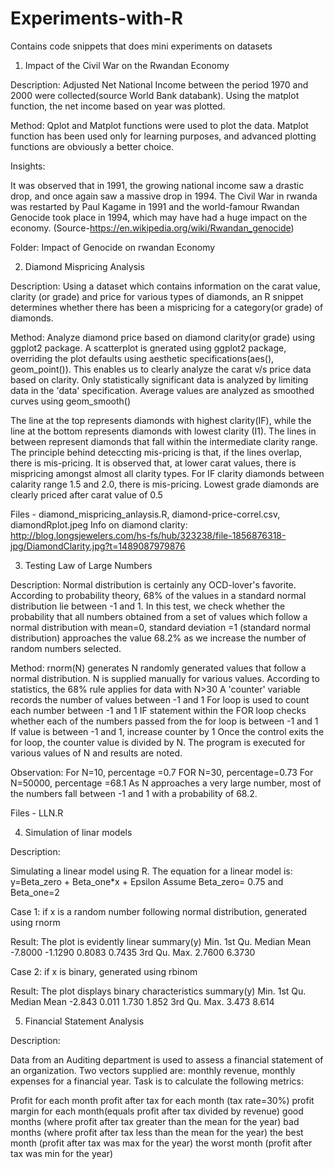 # Experiments-with-R
Contains code snippets that does mini experiments on datasets


1. Impact of the Civil War on the Rwandan Economy

Description: Adjusted Net National Income between the period 1970 and 2000 were collected(source World Bank databank). Using the matplot function, the net income based on year was plotted.

Method:
Qplot and Matplot functions were used to plot the data. Matplot function has been used only for learning purposes, and advanced plotting functions are obviously a better choice.

Insights:

It was observed that in 1991, the growing national income saw a drastic drop, and once again saw a massive drop in 1994. The Civil War in rwanda was restarted by Paul Kagame in 1991 and the world-famour Rwandan Genocide took place in 1994, which may have had a huge impact on the economy. (Source-https://en.wikipedia.org/wiki/Rwandan_genocide)

Folder: Impact of Genocide on rwandan Economy 

2. Diamond Mispricing Analysis 

Description: 
Using a dataset which contains information on the carat value, clarity (or grade) and price for various types of diamonds, 
an R snippet determines whether there has been a mispricing for a category(or grade) of diamonds.

Method:
Analyze diamond price based on diamond clarity(or grade) using ggplot2 package. 
A scatterplot is gnerated using ggplot2 package, overriding the plot defaults using aesthetic specifications(aes(), geom_point()). This enables us to clearly analyze the carat v/s price data based on clarity. 
Only statistically significant data is analyzed by limiting data in the 'data' specification. 
Average values are analyzed as smoothed curves using geom_smooth() 

The line at the top represents diamonds with highest clarity(IF), while the line at the bottom represents diamonds with lowest clarity (I1). The lines in between represent diamonds that fall within the intermediate clarity range. 
The principle behind deteccting mis-pricing is that, if the lines overlap, there is mis-pricing. 
It is observed that, at lower carat values, there is mispricing amongst almost all clarity types.
For IF clarity diamonds between calarity range 1.5 and 2.0, there is mis-pricing.
Lowest grade diamonds are clearly priced after carat value of 0.5

Files - diamond_mispricing_anlaysis.R, diamond-price-correl.csv, diamondRplot.jpeg
Info on diamond clarity: http://blog.longsjewelers.com/hs-fs/hub/323238/file-1856876318-jpg/DiamondClarity.jpg?t=1489087979876

3. Testing Law of Large Numbers

Description:
Normal distribution is certainly any OCD-lover's favorite. According to probability theory, 68% of the values in a standard normal distribution lie between -1 and 1.  In this test, we check whether the probability that all numbers obtained from a set of values which follow a normal distribution with mean=0, standard deviation =1 (standard normal distribution) approaches the value 68.2% as we increase the number of random numbers selected. 

Method:
rnorm(N) generates N randomly generated values that follow a normal distribution. 
N is supplied manually for various values. According to statistics, the 68% rule applies for data with N>30
A 'counter' variable records the number of values between -1 and 1
For loop is used to count each number between -1 and 1
IF statement within the FOR loop checks whether each of the numbers passed from the for loop is between -1 and 1
If value is between -1 and 1, increase counter by 1
Once the control exits the for loop, the counter value is divided by N.
The program is executed for various values of N and results are noted.

Observation:
For N=10, percentage =0.7
FOR N=30, percentage=0.73
For N=50000, percentage =68.1
As N approaches a very large number, most of the numbers fall between -1 and 1 with a probability of 68.2.


Files - LLN.R


4. Simulation of linar models

Description:

Simulating a linear model using R. The equation for a linear model is: y=Beta_zero + Beta_one*x + Epsilon
Assume Beta_zero= 0.75 and Beta_one=2

Case 1: if x is a random number following normal distribution, generated using rnorm

Result: The plot is evidently linear
summary(y) Min. 1st Qu. Median Mean -7.8000 -1.1290 0.8083 0.7435 3rd Qu. Max. 2.7600 6.3730

Case 2: if x is binary, generated using rbinom 

Result: The plot displays binary characteristics
summary(y) Min. 1st Qu. Median Mean -2.843 0.011 1.730 1.852 3rd Qu. Max. 3.473 8.614


5. Financial Statement Analysis

Description:

Data from an Auditing department is used to assess a financial statement of an organization. Two vectors supplied are: monthly revenue, monthly expenses for a financial year. Task is to calculate the following metrics:

Profit for each month
profit after tax for each month (tax rate=30%)
profit margin for each month(equals profit after tax divided by revenue)
good months (where profit after tax greater than the mean for the year)
bad months (where profit after tax less than the mean for the year)
the best month (profit after tax was max for the year)
the worst month (profit after tax was min for the year)

